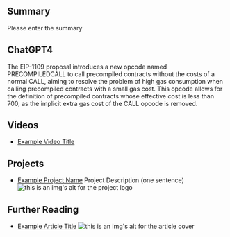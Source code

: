 ## Summary

Please enter the summary

## ChatGPT4

The EIP-1109 proposal introduces a new opcode named PRECOMPILEDCALL to call precompiled contracts without the costs of a normal CALL, aiming to resolve the problem of high gas consumption when calling precompiled contracts with a small gas cost. This opcode allows for the definition of precompiled contracts whose effective cost is less than 700, as the implicit extra gas cost of the CALL opcode is removed.

## Videos

- [Example Video Title](https://www.youtube.com/watch?v=TDGq4aeevgY)

## Projects

- [Example Project Name](https://xxxx.xxx/xxxxx) Project Description (one sentence) ![this is an img's alt for the project logo](https://xxxx.xxx/project-logo.xxx)

## Further Reading

- [Example Article Title](https://xxxx.xxx/xxxxx) ![this is an img's alt for the article cover](https://xxxx.xxx/article-cover.xxx)

